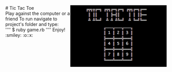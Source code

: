 <img src="logo.png" align="right"/>
# Tic Tac Toe <br>
Play against the computer or a friend
To run navigate to project's folder and type:<br>
''''
$ ruby game.rb
''''
Enjoy! :smiley: 
:o::x:
